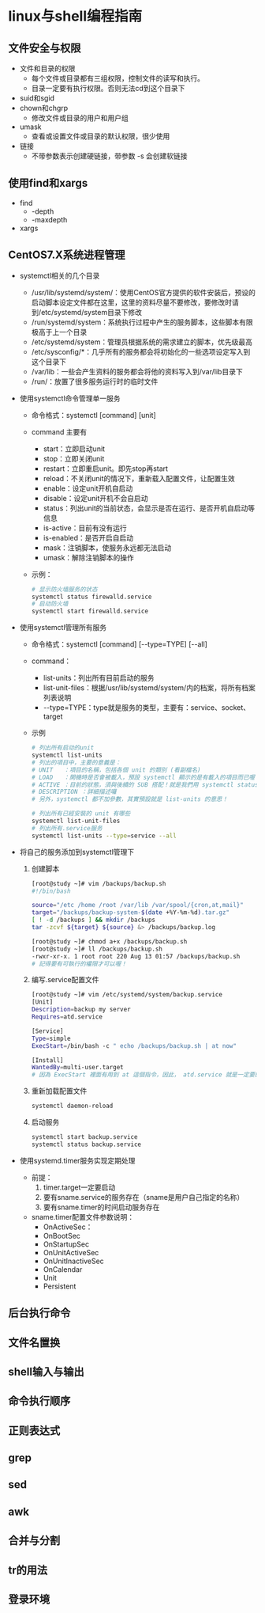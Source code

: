 # linux与shell编程指南

## 文件安全与权限

* 文件和目录的权限
  * 每个文件或目录都有三组权限，控制文件的读写和执行。
  * 目录一定要有执行权限。否则无法cd到这个目录下
* suid和sgid
* chown和chgrp
  * 修改文件或目录的用户和用户组
* umask
  * 查看或设置文件或目录的默认权限，很少使用
* 链接
  * 不带参数表示创建硬链接，带参数 -s 会创建软链接

## 使用find和xargs

* find
  * -depth
  * -maxdepth
* xargs

## CentOS7.X系统进程管理

* systemctl相关的几个目录
  * /usr/lib/systemd/system/：使用CentOS官方提供的软件安装后，预设的启动脚本设定文件都在这里，这里的资料尽量不要修改，要修改时请到/etc/systemd/system目录下修改
  * /run/systemd/system：系统执行过程中产生的服务脚本，这些脚本有限极高于上一个目录
  * /etc/systemd/system：管理员根据系统的需求建立的脚本，优先级最高
  * /etc/sysconfig/*：几乎所有的服务都会将初始化的一些选项设定写入到这个目录下
  * /var/lib：一些会产生资料的服务都会将他的资料写入到/var/lib目录下
  * /run/：放置了很多服务运行时的临时文件

* 使用systemctl命令管理单一服务

  * 命令格式：systemctl [command] [unit]

  * command 主要有

    * start：立即启动unit
    * stop：立即关闭unit
    * restart：立即重启unit。即先stop再start
    * reload：不关闭unit的情况下，重新载入配置文件，让配置生效
    * enable：设定unit开机自启动
    * disable：设定unit开机不会自启动
    * status：列出unit的当前状态，会显示是否在运行、是否开机自启动等信息
    * is-active：目前有没有运行
    * is-enabled：是否开启自启动
    * mask：注销脚本，使服务永远都无法启动
    * umask：解除注销脚本的操作

  * 示例：

    ``` bash
    # 显示防火墙服务的状态
    systemctl status firewalld.service
    # 启动防火墙
    systemctl start firewalld.service
    ```

* 使用systemctl管理所有服务

  * 命令格式：systemctl [command] [--type=TYPE] [--all]

  * command：

    * list-units：列出所有目前启动的服务
    * list-unit-files：根据/usr/lib/systemd/system/内的档案，将所有档案列表说明
    * --type=TYPE：type就是服务的类型，主要有：service、socket、target

  * 示例

    ```bash
    # 列出所有启动的unit
    systemctl list-units
    # 列出的項目中，主要的意義是：
    # UNIT   ：項目的名稱，包括各個 unit 的類別 (看副檔名)
    # LOAD   ：開機時是否會被載入，預設 systemctl 顯示的是有載入的項目而已喔！
    # ACTIVE ：目前的狀態，須與後續的 SUB 搭配！就是我們用 systemctl status 觀察時，active 的項目！
    # DESCRIPTION ：詳細描述囉
    # 另外，systemctl 都不加參數，其實預設就是 list-units 的意思！
    
    # 列出所有已經安裝的 unit 有哪些
    systemctl list-unit-files
    # 列出所有.service服务
    systemctl list-units --type=service --all
    ```

* 将自己的服务添加到systemctl管理下

  1. 创建脚本

     ```bash
     [root@study ~]# vim /backups/backup.sh
     #!/bin/bash
     
     source="/etc /home /root /var/lib /var/spool/{cron,at,mail}"
     target="/backups/backup-system-$(date +%Y-%m-%d).tar.gz"
     [ ! -d /backups ] && mkdir /backups
     tar -zcvf ${target} ${source} &> /backups/backup.log
     
     [root@study ~]# chmod a+x /backups/backup.sh
     [root@study ~]# ll /backups/backup.sh
     -rwxr-xr-x. 1 root root 220 Aug 13 01:57 /backups/backup.sh
     # 記得要有可執行的權限才可以喔！
     ```

  2. 编写.service配置文件

     ```bash
     [root@study ~]# vim /etc/systemd/system/backup.service
     [Unit]
     Description=backup my server
     Requires=atd.service
     
     [Service]
     Type=simple
     ExecStart=/bin/bash -c " echo /backups/backup.sh | at now"
     
     [Install]
     WantedBy=multi-user.target
     # 因為 ExecStart 裡面有用到 at 這個指令，因此， atd.service 就是一定要的服務！
     ```

  3. 重新加载配置文件

     ```bash
     systemctl daemon-reload
     ```

  4. 启动服务

     ```bash
     systemctl start backup.service
     systemctl status backup.service
     ```

* 使用systemd.timer服务实现定期处理

  * 前提：
    1. timer.target一定要启动
    2. 要有sname.service的服务存在（sname是用户自己指定的名称）
    3. 要有sname.timer的时间启动服务存在
  * sname.timer配置文件参数说明：
    * OnActiveSec：
    * OnBootSec
    * OnStartupSec
    * OnUnitActiveSec
    * OnUnitInactiveSec
    * OnCalendar
    * Unit
    * Persistent







## 后台执行命令



## 文件名置换



## shell输入与输出



## 命令执行顺序





## 正则表达式



## grep



## sed



## awk



## 合并与分割



## tr的用法



## 登录环境













